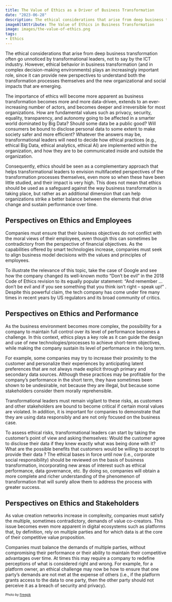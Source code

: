```yaml
---
title: The Value of Ethics as a Driver of Business Transformation
date: "2023-06-28"
description: The ethical considerations that arise from deep business transformation often go unnoticed by transformational leaders. However, ethical behavior in business transformation plays an increasingly important role, since it can provide new perspectives to understand both the transformation processes themselves and the new impacts that are emerging.
imageAltAttribute: The Value of Ethics in Business Transformation
image: images/the-value-of-ethics.png
tags:
- Ethics
---
```


The ethical considerations that arise from deep business transformation often go unnoticed by transformational leaders, not to say by the ICT industry. However, ethical behavior in business transformation (and in complex decision-making environments) plays an increasingly important role, since it can provide new perspectives to understand both the transformation processes themselves and the new organizational and social impacts that are emerging.

The importance of ethics will become more apparent as business transformation becomes more and more data-driven, extends to an ever-increasing number of actors, and becomes deeper and irreversible for most organizations. How are fundamental values such as privacy, security, equality, transparency, and autonomy going to be affected in a smarter world dominated by Big Data? Should some data be a public good? Will consumers be bound to disclose personal data to some extent to make society safer and more efficient? Whatever the answers may be, transformational leaders will need to decide how ethical practices (e.g., ethical Big Data, ethical analytics, ethical AI) are implemented within the organization, and how they are to be communicated inside and outside the organization.

Consequently, ethics should be seen as a complementary approach that helps transformational leaders to envision multifaceted perspectives of the transformation processes themselves, even more so when these have been little studied, and their impact is very high. This does not mean that ethics should be used as a safeguard against the way business transformation is taking place, but rather as an additional dimension that can help organizations strike a better balance between the elements that drive change and sustain performance over time.

## Perspectives on Ethics and Employees
Companies must ensure that their business objectives do not conflict with the moral views of their employees, even though this can sometimes be contradictory from the perspective of financial objectives. As the capabilities offered by smart technologies increase, companies must seek to align business model decisions with the values and principles of employees. 

To illustrate the relevance of this topic, take the case of Google and see how the company changed its well-known motto “Don’t be evil” in the 2018 Code of Ethics revision to its equally popular statement: “And remember … don’t be evil and if you see something that you think isn’t right – speak up!” . Despite this powerful claim, the tech company has come under fire many times in recent years by US regulators and its broad community of critics. 

## Perspectives on Ethics and Performance
As the business environment becomes more complex, the possibility for a company to maintain full control over its level of performance becomes a challenge. In this context, ethics plays a key role as it can guide the design and use of new technologies/processes to achieve short-term objectives, while making the company sustain its level of performance in the long term.

For example, some companies may try to increase their proximity to the customer and personalize their experiences by anticipating latent preferences that are not always made explicit through primary and secondary data sources. Although these practices may be profitable for the company’s performance in the short term, they have sometimes been shown to be undesirable, not because they are illegal, but because some stakeholders consider them morally reprehensible. 

Transformational leaders must remain vigilant to these risks, as customers and other stakeholders are bound to become critical if certain moral values are violated. In addition, it is important for companies to demonstrate that they are using data responsibly and are not only focused on the business case. 

To assess ethical risks, transformational leaders can start by taking the customer’s point of view and asking themselves: Would the customer agree to disclose their data if they knew exactly what was being done with it? What are the possible benefits that customers would be willing to accept to provide their data ? The ethical bases in force until now (i.e., corporate social responsibility) should be reviewed on the basis of business transformation, incorporating new areas of interest such as ethical performance, data governance, etc. By doing so, companies will obtain a more complete and richer understanding of the phenomenon of transformation that will surely allow them to address the process with greater success. 

## Perspectives on Ethics and Stakeholders
As value creation networks increase in complexity, companies must satisfy the multiple, sometimes contradictory, demands of value co-creators. This issue becomes even more apparent in digital ecosystems such as platforms that, by definition, rely on multiple parties and for which data is at the core of their competitive value proposition. 

Companies must balance the demands of multiple parties, without compromising their performance or their ability to maintain their competitive advantages over time. At times this may require a company to redefine perceptions of what is considered right and wrong. For example, for a platform owner, an ethical challenge may now be how to ensure that one party’s demands are not met at the expense of others (i.e., if the platform grants access to the data to one party, then the other party should not perceive it as a breach of security and privacy).

<p style= "font-size:10px;">Photo by <a href="https://www.freepik.es/foto-gratis/naturaleza-muerta-que-ilustra-concepto-etica_26407570.htm#page=2&query=ethics&position=49&from_view=search&track=sph">Freepik</a></p>
